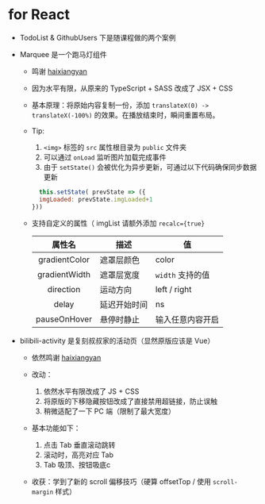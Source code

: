 # for React

- TodoList & GithubUsers 下是随课程做的两个案例

- Marquee 是一个跑马灯组件
  
  - 鸣谢 [haixiangyan](https://github.com/haixiangyan)
  
  - 因为水平有限，从原来的 TypeScript + SASS 改成了 JSX + CSS
  
  - 基本原理：将原始内容复制一份，添加 `translateX(0) -> translateX(-100%)` 的效果。在播放结束时，瞬间重置布局。
  
  - Tip:
  
    1. `<img>` 标签的 `src` 属性根目录为 `public` 文件夹
    2. 可以通过 `onLoad` 监听图片加载完成事件
    3. 由于 `setState()` 会被优化为异步更新，可通过以下代码确保同步数据更新
      ```js
        this.setState( prevState => ({
        imgLoaded: prevState.imgLoaded+1
      }))
      ```
      
  - 支持自定义的属性（ imgList 请额外添加 `recalc={true}`
    
    | 属性名 | 描述 | 值 |
    | :---: | --- | -- |
    |gradientColor| 遮罩层颜色| color |
    |gradientWidth | 遮罩层宽度 | `width` 支持的值 |
    |direction | 运动方向 | left / right |
    |delay| 延迟开始时间 | ns |
    | pauseOnHover | 悬停时静止 | 输入任意内容开启|

- bilibili-activity 是复刻叔叔家的活动页（显然原版应该是 Vue）

  - 依然鸣谢 [haixiangyan](https://github.com/haixiangyan/bilibili-activity-page-demo)
  
  - 改动：
  
    1. 依然水平有限改成了 JS + CSS
    2. 将原版的下移隐藏按钮改成了直接禁用超链接，防止误触
    3. 稍微适配了一下 PC 端（限制了最大宽度）
  
  - 基本功能如下：
  
    1. 点击 Tab 垂直滚动跳转
    2. 滚动时，高亮对应 Tab
    3. Tab 吸顶、按钮吸底c
    
  - 收获：学到了新的 scroll 偏移技巧（硬算 offsetTop / 使用 `scroll-margin` 样式）
